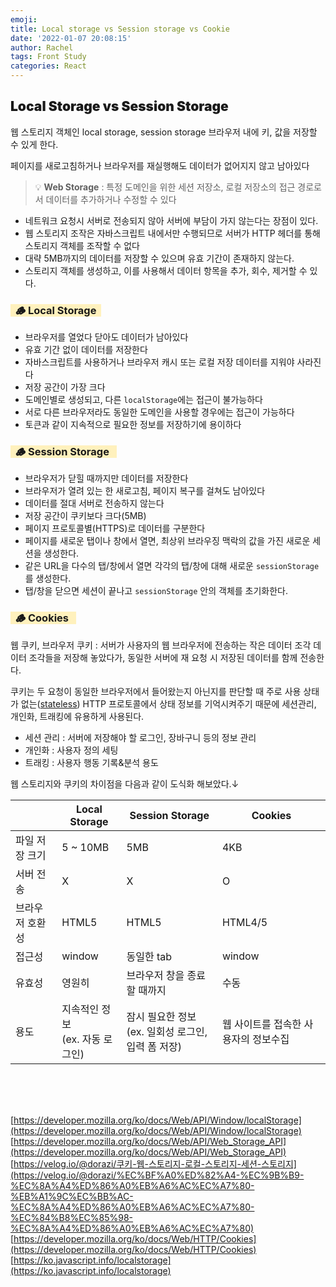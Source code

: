 ```yaml
---
emoji:
title: Local storage vs Session storage vs Cookie
date: '2022-01-07 20:08:15'
author: Rachel
tags: Front Study
categories: React
---
```


## <span style="font-weight: 900;">Local Storage vs Session Storage</span>

웹 스토리지 객체인 local storage, session storage 브라우저 내에 키, 값을 저장할 수 있게 한다.

페이지를 새로고침하거나 브라우저를 재실행해도 데이터가 없어지지 않고 남아있다

> 💡 **Web Storage**
> : 특정 도메인을 위한 세션 저장소, 로컬 저장소의 접근 경로로서 데이터를 추가하거나 수정할 수 있다

- 네트워크 요청시 서버로 전송되지 않아 서버에 부담이 가지 않는다는 장점이 있다.
- 웹 스토리지 조작은 자바스크립트 내에서만 수행되므로 서버가 HTTP 헤더를 통해 스토리지 객체를
  조작할 수 없다
- 대략 5MB까지의 데이터를 저장할 수 있으며 유효 기간이 존재하지 않는다.
- 스토리지 객체를 생성하고, 이를 사용해서 데이터 항목을 추가, 회수, 제거할 수 있다.

### <span style="background-color: #FFF1BD">**&nbsp;&nbsp;🪵 Local Storage&nbsp;&nbsp;**</span>

- 브라우저를 열었다 닫아도 데이터가 남아있다
- 유효 기간 없이 데이터를 저장한다
- 자바스크립트를 사용하거나 브라우저 캐시 또는 로컬 저장 데이터를 지워야 사라진다
- 저장 공간이 가장 크다
- 도메인별로 생성되고, 다른 `localStorage`에는 접근이 불가능하다
- 서로 다른 브라우저라도 동일한 도메인을 사용할 경우에는 접근이 가능하다
- 토큰과 같이 지속적으로 필요한 정보를 저장하기에 용이하다

### <span style="background-color: #FFF1BD">**&nbsp;&nbsp;🪵 Session Storage &nbsp;&nbsp;**</span>

- 브라우저가 닫힐 때까지만 데이터를 저장한다
- 브라우저가 열려 있는 한 새로고침, 페이지 복구를 걸쳐도 남아있다
- 데이터를 절대 서버로 전송하지 않는다
- 저장 공간이 쿠키보다 크다(5MB)
- 페이지 프로토콜별(HTTPS)로 데이터를 구분한다
- 페이지를 새로운 탭이나 창에서 열면, 최상위 브라우징 맥락의 값을 가진 새로운 세션을 생성한다.
- 같은 URL을 다수의 탭/창에서 열면 각각의 탭/창에 대해 새로운 `sessionStorage`를 생성한다.
- 탭/창을 닫으면 세션이 끝나고 `sessionStorage` 안의 객체를 초기화한다.

### <span style="background-color: #FFF1BD">**&nbsp;&nbsp;🪵 Cookies &nbsp;&nbsp;**</span>

웹 쿠키, 브라우저 쿠키 : 서버가 사용자의 웹 브라우저에 전송하는 작은 데이터 조각
데이터 조각들을 저장해 놓았다가, 동일한 서버에 재 요청 시 저장된 데이터를 함께 전송한다.

쿠키는 두 요청이 동일한 브라우저에서 들어왔는지 아닌지를 판단할 때 주로 사용
상태가 없는([stateless](https://developer.mozilla.org/en-US/docs/Web/HTTP/Overview#HTTP_is_stateless_but_not_sessionless)) HTTP 프로토콜에서 상태 정보를 기억시켜주기 때문에 세션관리, 개인화, 트래킹에 유용하게 사용된다.

- 세션 관리 : 서버에 저장해야 할 로그인, 장바구니 등의 정보 관리
- 개인화 : 사용자 정의 세팅
- 트래킹 : 사용자 행동 기록&분석 용도

웹 스토리지와 쿠키의 차이점을 다음과 같이 도식화 해보았다.↓

|                 | Local Storage                       | Session Storage                                        | Cookies                              |
| --------------- | ----------------------------------- | ------------------------------------------------------ | ------------------------------------ |
| 파일 저장 크기  | 5 ~ 10MB                            | 5MB                                                    | 4KB                                  |
| 서버 전송       | X                                   | X                                                      | O                                    |
| 브라우저 호환성 | HTML5                               | HTML5                                                  | HTML4/5                              |
| 접근성          | window                              | 동일한 tab                                             | window                               |
| 유효성          | 영원히                              | 브라우저 창을 종료할 때까지                            | 수동                                 |
| 용도            | 지속적인 정보</br>(ex. 자동 로그인) | 잠시 필요한 정보</br>(ex. 일회성 로그인, 입력 폼 저장) | 웹 사이트를 접속한 사용자의 정보수집 |

</br>
</br>
</br>

[https://developer.mozilla.org/ko/docs/Web/API/Window/localStorage](https://developer.mozilla.org/ko/docs/Web/API/Window/localStorage)
[https://developer.mozilla.org/ko/docs/Web/API/Web_Storage_API](https://developer.mozilla.org/ko/docs/Web/API/Web_Storage_API)
[https://velog.io/@dorazi/쿠키-웹-스토리지-로컬-스토리지-세션-스토리지](https://velog.io/@dorazi/%EC%BF%A0%ED%82%A4-%EC%9B%B9-%EC%8A%A4%ED%86%A0%EB%A6%AC%EC%A7%80-%EB%A1%9C%EC%BB%AC-%EC%8A%A4%ED%86%A0%EB%A6%AC%EC%A7%80-%EC%84%B8%EC%85%98-%EC%8A%A4%ED%86%A0%EB%A6%AC%EC%A7%80)
[https://developer.mozilla.org/ko/docs/Web/HTTP/Cookies](https://developer.mozilla.org/ko/docs/Web/HTTP/Cookies)
[https://ko.javascript.info/localstorage](https://ko.javascript.info/localstorage)

```toc

```
